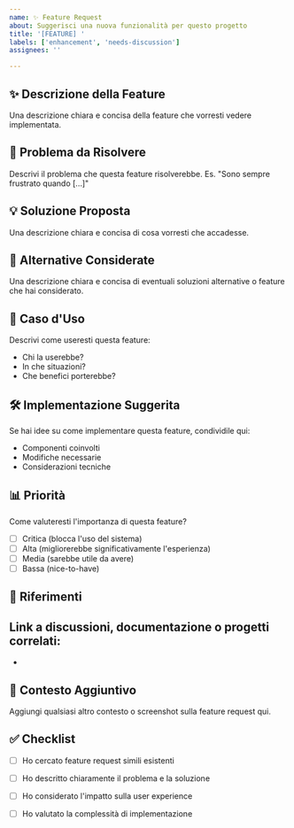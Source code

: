 ```yaml
---
name: ✨ Feature Request
about: Suggerisci una nuova funzionalità per questo progetto
title: '[FEATURE] '
labels: ['enhancement', 'needs-discussion']
assignees: ''

---
```


## ✨ Descrizione della Feature
Una descrizione chiara e concisa della feature che vorresti vedere implementata.

## 🎯 Problema da Risolvere
Descrivi il problema che questa feature risolverebbe. Es. "Sono sempre frustrato quando [...]"

## 💡 Soluzione Proposta
Una descrizione chiara e concisa di cosa vorresti che accadesse.

## 🔄 Alternative Considerate
Una descrizione chiara e concisa di eventuali soluzioni alternative o feature che hai considerato.

## 🎤 Caso d'Uso
Descrivi come useresti questa feature:
- Chi la userebbe?
- In che situazioni?
- Che benefici porterebbe?

## 🛠️ Implementazione Suggerita
Se hai idee su come implementare questa feature, condividile qui:
- Componenti coinvolti
- Modifiche necessarie
- Considerazioni tecniche

## 📊 Priorità
Come valuteresti l'importanza di questa feature?
- [ ] Critica (blocca l'uso del sistema)
- [ ] Alta (migliorerebbe significativamente l'esperienza)
- [ ] Media (sarebbe utile da avere)
- [ ] Bassa (nice-to-have)

## 🔗 Riferimenti
Link a discussioni, documentazione o progetti correlati:
- 
- 

## 📝 Contesto Aggiuntivo
Aggiungi qualsiasi altro contesto o screenshot sulla feature request qui.

## ✅ Checklist
- [ ] Ho cercato feature request simili esistenti
- [ ] Ho descritto chiaramente il problema e la soluzione
- [ ] Ho considerato l'impatto sulla user experience
- [ ] Ho valutato la complessità di implementazione

